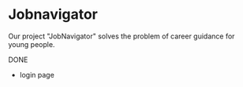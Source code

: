 # Jobnavigator

Our project "JobNavigator" solves the problem of career guidance for young people.

DONE

- login page
